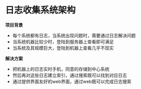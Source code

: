 # 日志收集系统架构

**项目背景**

- 每个系统都有日志，当系统出现问题时，需要通过日志解决问题
- 当系统机器比较少时，登陆到服务器上查看即可满足
- 当系统及其规模巨大，登陆到机器上查看几乎不现实

**解决方案**

- 把机器上的日志实时手机，同意的存储到中心系统
- 然后再对这些日志建立索引，通过搜索既可以找到对应日志
- 通过提供界面友好的web界面，通过web既可以完成日志搜索

